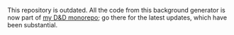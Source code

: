 This repository is outdated. All the code from this background generator is now part of [my D&D monorepo](https://github.com/maxwelljoslyn/dnd); go there for the latest updates, which have been substantial.
